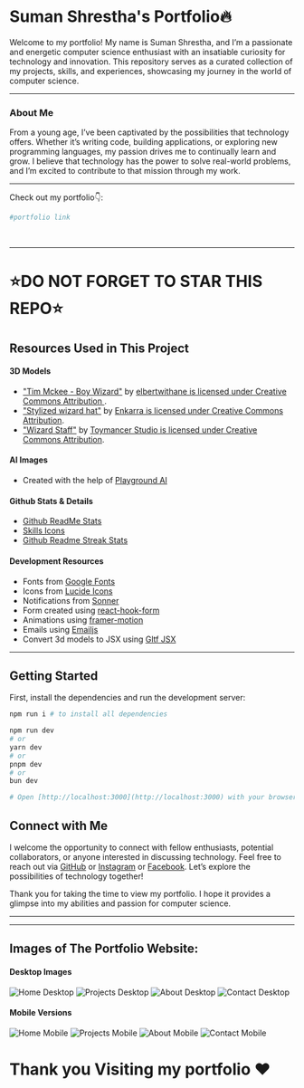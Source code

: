 # Suman Shrestha's Portfolio🔥

Welcome to my portfolio! My name is Suman Shrestha, and I’m a passionate and energetic computer science enthusiast with an insatiable curiosity for technology and innovation. This repository serves as a curated collection of my projects, skills, and experiences, showcasing my journey in the world of computer science.

---

### About Me

From a young age, I’ve been captivated by the possibilities that technology offers. Whether it’s writing code, building applications, or exploring new programming languages, my passion drives me to continually learn and grow. I believe that technology has the power to solve real-world problems, and I’m excited to contribute to that mission through my work.

---

Check out my portfolio👇: <br />

```bash
#portfolio link
```

<br />

---

# ⭐DO NOT FORGET TO STAR THIS REPO⭐

## Resources Used in This Project

#### 3D Models

- ["Tim Mckee - Boy Wizard"](https://skfb.ly/6YATu) by [elbertwithane is licensed under Creative Commons Attribution ](http://creativecommons.org/licenses/by/4.0/).
- ["Stylized wizard hat"](https://skfb.ly/ozxOQ) by [Enkarra is licensed under Creative Commons Attribution](http://creativecommons.org/licenses/by/4.0/).
- ["Wizard Staff"](https://skfb.ly/6QYZw) by [Toymancer Studio is licensed under Creative Commons Attribution](http://creativecommons.org/licenses/by/4.0/).

#### AI Images

- Created with the help of [Playground AI](https://playgroundai.com/)

#### Github Stats & Details

- [Github ReadMe Stats](https://github.com/anuraghazra/github-readme-stats)
- [Skills Icons](https://github.com/tandpfun/skill-icons)
- [Github Readme Streak Stats](https://github.com/denvercoder1/github-readme-streak-stats)

#### Development Resources

- Fonts from [Google Fonts](https://fonts.google.com/) <br />
- Icons from [Lucide Icons](https://lucide.dev/) <br />
- Notifications from [Sonner](https://sonner.emilkowal.ski/) <br />
- Form created using [react-hook-form](https://react-hook-form.com/) <br />
- Animations using [framer-motion](https://www.framer.com/motion/) <br />
- Emails using [Emailjs](https://www.emailjs.com/) <br />
- Convert 3d models to JSX using [Gltf JSX](https://github.com/pmndrs/gltfjsx)

---

## Getting Started

First, install the dependencies and run the development server:

```bash
npm run i # to install all dependencies

npm run dev
# or
yarn dev
# or
pnpm dev
# or
bun dev

# Open [http://localhost:3000](http://localhost:3000) with your browser to see the result.
```

## Connect with Me

I welcome the opportunity to connect with fellow enthusiasts, potential collaborators, or anyone interested in discussing technology. Feel free to reach out via [GitHub](https://github.com/SumanShrestha14) or [Instagram](https://www.instagram.com/sumanbshrestha714/) or [Facebook](https://www.facebook.com/masters.suman). Let’s explore the possibilities of technology together!

Thank you for taking the time to view my portfolio. I hope it provides a glimpse into my abilities and passion for computer science.

---

---

## Images of The Portfolio Website:

#### Desktop Images

![Home Desktop](<website images/Home-desktop.png>)
![Projects Desktop](<website images/Project-desktop.png>)
![About Desktop](<website images/About-desktop.png>)
![Contact Desktop](<website images/Contact-desktop.png>)

#### Mobile Versions

![Home Mobile](<website images/Home-mobile.png>)
![Projects Mobile](<website images/Project-mobile.png>)
![About Mobile](<website images/About-mobile.png>)
![Contact Mobile](<website images/Contact-mobile.png>)

# Thank you Visiting my portfolio ❤️
